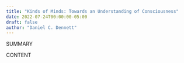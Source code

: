 ```yaml
---
title: "Kinds of Minds: Towards an Understanding of Consciousness"
date: 2022-07-24T00:00:00-05:00
draft: false
author: "Daniel C. Dennett"
---
```


SUMMARY

<!--more-->

CONTENT